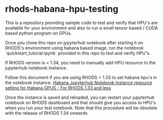 # rhods-habana-hpu-testing
<p>This is a repository providing sample code to test and verify that HPU's are available for your environment and also to run a small tensor based / CUDA based python program on GPUs.</p>
<p>Once you clone this repo on jypyterhub notebook after starting it on RHODS's environment using habana based image, run the notebook `quickstart_tutorial.ipynb` provided in this repo to test and verify HPU's.</p>

<p>If RHODS version is < 1.34, you need to manually add HPU resource to the jupyterhub notebook instance.</p>  
<p>Follow this document if you are using RHODS < 1.33 to set habana hpu's in the notebook instance. <a href="https://docs.google.com/document/d/1v64_nI5zSiFM4PtinXhbfmow2-fJ2guLf-2AbL-lnNM/edit?usp=sharing" target="_blank">Habana Jupyterhub Notebook Instance resource setting for Habana GPUS - For RHODS 1.33 and less </a></p>

<p> Once the instance is saved and reloaded, you can restart your jupyterhub notebook on RHODS dashboard and that should give you access to HPU's when you run your test notebook. Note that this procedure will be obsolete with the release of RHODS 1.34 onwards </p>
